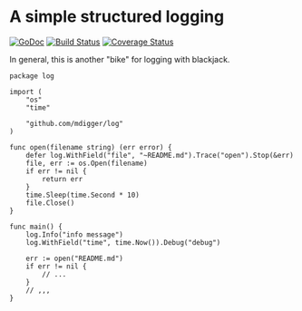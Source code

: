 # A simple structured logging

[![GoDoc](https://godoc.org/github.com/mdigger/log?status.svg)](https://godoc.org/github.com/mdigger/log)
[![Build Status](https://travis-ci.org/mdigger/log.svg)](https://travis-ci.org/mdigger/log)
[![Coverage Status](https://coveralls.io/repos/github/mdigger/log/badge.svg?branch=master)](https://coveralls.io/github/mdigger/log?branch=master)

In general, this is another "bike" for logging with blackjack.

	package log

	import (
		"os"
		"time"

		"github.com/mdigger/log"
	)

	func open(filename string) (err error) {
		defer log.WithField("file", "~README.md").Trace("open").Stop(&err)
		file, err := os.Open(filename)
		if err != nil {
			return err
		}
		time.Sleep(time.Second * 10)
		file.Close()
	}

	func main() {
		log.Info("info message")
		log.WithField("time", time.Now()).Debug("debug")

		err := open("README.md")
		if err != nil {
			// ...
		}
		// ,,,
	}
